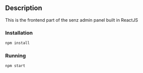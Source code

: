 ## Description 
This is the frontend part of the senz admin panel built in ReactJS

### Installation
```bash
npm install
```

### Running
```bash
npm start
```

